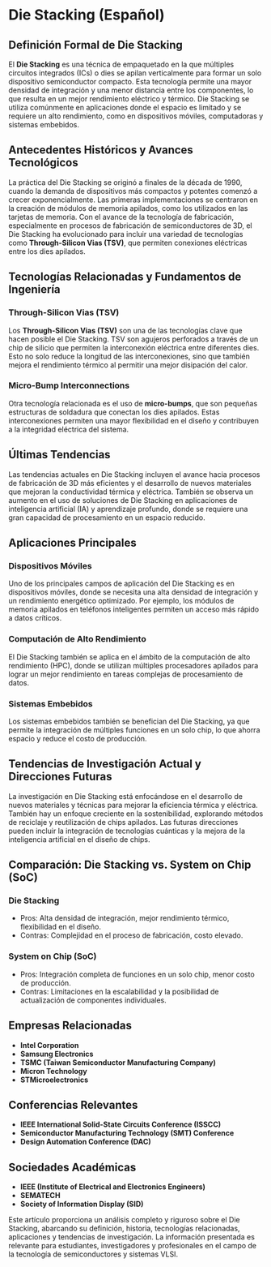 # Die Stacking (Español)

## Definición Formal de Die Stacking

El **Die Stacking** es una técnica de empaquetado en la que múltiples circuitos integrados (ICs) o dies se apilan verticalmente para formar un solo dispositivo semiconductor compacto. Esta tecnología permite una mayor densidad de integración y una menor distancia entre los componentes, lo que resulta en un mejor rendimiento eléctrico y térmico. Die Stacking se utiliza comúnmente en aplicaciones donde el espacio es limitado y se requiere un alto rendimiento, como en dispositivos móviles, computadoras y sistemas embebidos.

## Antecedentes Históricos y Avances Tecnológicos

La práctica del Die Stacking se originó a finales de la década de 1990, cuando la demanda de dispositivos más compactos y potentes comenzó a crecer exponencialmente. Las primeras implementaciones se centraron en la creación de módulos de memoria apilados, como los utilizados en las tarjetas de memoria. Con el avance de la tecnología de fabricación, especialmente en procesos de fabricación de semiconductores de 3D, el Die Stacking ha evolucionado para incluir una variedad de tecnologías como **Through-Silicon Vias (TSV)**, que permiten conexiones eléctricas entre los dies apilados.

## Tecnologías Relacionadas y Fundamentos de Ingeniería

### Through-Silicon Vias (TSV)

Los **Through-Silicon Vias (TSV)** son una de las tecnologías clave que hacen posible el Die Stacking. TSV son agujeros perforados a través de un chip de silicio que permiten la interconexión eléctrica entre diferentes dies. Esto no solo reduce la longitud de las interconexiones, sino que también mejora el rendimiento térmico al permitir una mejor disipación del calor.

### Micro-Bump Interconnections

Otra tecnología relacionada es el uso de **micro-bumps**, que son pequeñas estructuras de soldadura que conectan los dies apilados. Estas interconexiones permiten una mayor flexibilidad en el diseño y contribuyen a la integridad eléctrica del sistema.

## Últimas Tendencias

Las tendencias actuales en Die Stacking incluyen el avance hacia procesos de fabricación de 3D más eficientes y el desarrollo de nuevos materiales que mejoran la conductividad térmica y eléctrica. También se observa un aumento en el uso de soluciones de Die Stacking en aplicaciones de inteligencia artificial (IA) y aprendizaje profundo, donde se requiere una gran capacidad de procesamiento en un espacio reducido.

## Aplicaciones Principales

### Dispositivos Móviles

Uno de los principales campos de aplicación del Die Stacking es en dispositivos móviles, donde se necesita una alta densidad de integración y un rendimiento energético optimizado. Por ejemplo, los módulos de memoria apilados en teléfonos inteligentes permiten un acceso más rápido a datos críticos.

### Computación de Alto Rendimiento

El Die Stacking también se aplica en el ámbito de la computación de alto rendimiento (HPC), donde se utilizan múltiples procesadores apilados para lograr un mejor rendimiento en tareas complejas de procesamiento de datos.

### Sistemas Embebidos

Los sistemas embebidos también se benefician del Die Stacking, ya que permite la integración de múltiples funciones en un solo chip, lo que ahorra espacio y reduce el costo de producción.

## Tendencias de Investigación Actual y Direcciones Futuras

La investigación en Die Stacking está enfocándose en el desarrollo de nuevos materiales y técnicas para mejorar la eficiencia térmica y eléctrica. También hay un enfoque creciente en la sostenibilidad, explorando métodos de reciclaje y reutilización de chips apilados. Las futuras direcciones pueden incluir la integración de tecnologías cuánticas y la mejora de la inteligencia artificial en el diseño de chips.

## Comparación: Die Stacking vs. System on Chip (SoC)

### Die Stacking

- Pros: Alta densidad de integración, mejor rendimiento térmico, flexibilidad en el diseño.
- Contras: Complejidad en el proceso de fabricación, costo elevado.

### System on Chip (SoC)

- Pros: Integración completa de funciones en un solo chip, menor costo de producción.
- Contras: Limitaciones en la escalabilidad y la posibilidad de actualización de componentes individuales.

## Empresas Relacionadas

- **Intel Corporation**
- **Samsung Electronics**
- **TSMC (Taiwan Semiconductor Manufacturing Company)**
- **Micron Technology**
- **STMicroelectronics**

## Conferencias Relevantes

- **IEEE International Solid-State Circuits Conference (ISSCC)**
- **Semiconductor Manufacturing Technology (SMT) Conference**
- **Design Automation Conference (DAC)**

## Sociedades Académicas

- **IEEE (Institute of Electrical and Electronics Engineers)**
- **SEMATECH**
- **Society of Information Display (SID)**

Este artículo proporciona un análisis completo y riguroso sobre el Die Stacking, abarcando su definición, historia, tecnologías relacionadas, aplicaciones y tendencias de investigación. La información presentada es relevante para estudiantes, investigadores y profesionales en el campo de la tecnología de semiconductores y sistemas VLSI.
